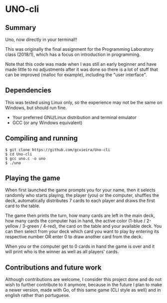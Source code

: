 # UNO-cli

## Summary

Uno, now directly in your terminal!!

This was originally the final assignment for the Programming Laboratory class (2018/1), which has a focus on introduction in programming.

Note that this code was made when I was still an early beginner and have made little to no adjustments after it was done so there is a lot of stuff that can be improved (malloc for example), including the "user interface".

## Dependencies

This was tested using Linux only, so the experience may not be the same on Windows, but should run fine.

- Your preferred GNU/Linux distribution and terminal emulator
- GCC (or any Windows equivalent)

## Compiling and running

    $ git clone https://github.com/gcvieira/Uno-cli
    $ cd Uno-cli
    $ gcc uno.c -o uno
    $ ./uno

## Playing the game

When first launched the game prompts you for your name, then it selects randomly who starts playing, the player (you) or the computer, shuffles the deck, automatically distributes 7 cards to each player and draws the first card to the table.

The game then prints the turn, how many cards are left in the main deck, how many cards the computer has in hand, the active color (1-blue / 2-yellow / 3-green / 4-red), the card on the table and your available deck. You can then select from your deck which card you want to play by entering its respective number OR enter 0 to draw another card from the deck.

When you or the computer get to 0 cards in hand the game is over and it will print who is the winner as well as all players' cards.

## Contributions and future work

Although contributions are welcome, I consider this project done and do not wish to further contribute to it anymore, because in the future I plan to make a newer version, made with Go, of this same game (CLI style as well) and in english rather than portuguese.
